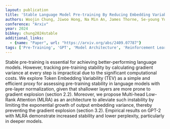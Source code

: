 ```yaml
---
layout: publication
title: 'Stable Language Model Pre-training By Reducing Embedding Variability'
authors: Woojin Chung, Jiwoo Hong, Na Min An, James Thorne, Se-young Yun
conference: "Arxiv"
year: 2024
bibkey: chung2024stable
additional_links:
  - {name: "Paper", url: "https://arxiv.org/abs/2409.07787"}
tags: ['Pre-Training', 'GPT', 'Model Architecture', 'Reinforcement Learning', 'Training Techniques', 'Attention Mechanism']
---
```

Stable pre-training is essential for achieving better-performing language
models. However, tracking pre-training stability by calculating gradient
variance at every step is impractical due to the significant computational
costs. We explore Token Embedding Variability (TEV) as a simple and efficient
proxy for assessing pre-training stability in language models with pre-layer
normalization, given that shallower layers are more prone to gradient explosion
(section 2.2). Moreover, we propose Multi-head Low-Rank Attention (MLRA) as an
architecture to alleviate such instability by limiting the exponential growth
of output embedding variance, thereby preventing the gradient explosion
(section 3.2). Empirical results on GPT-2 with MLRA demonstrate increased
stability and lower perplexity, particularly in deeper models.
